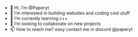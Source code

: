 - 👋 Hi, I’m @Paperyt
- 👀 I’m interested in building websites and coding cool stuff
- 🌱 I’m currently learning c++
- 💞️ I’m looking to collaborate on new projects 
- 📫 How to reach me? easy contact me in discord @paperyt
  

<!---
Paperyt/Paperyt is a ✨ special ✨ repository because its `README.md` (this file) appears on your GitHub profile.
You can click the Preview link to take a look at your changes.
--->
